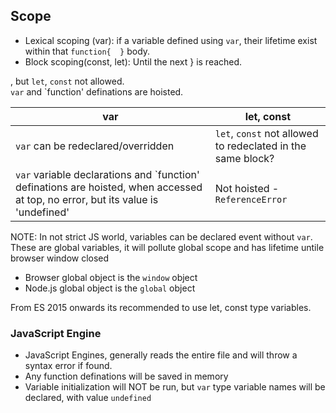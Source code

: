 ## Scope

- Lexical scoping (var): if a variable defined using `var`, their lifetime exist within that `function{  }` body.
- Block scoping(const, let): Until the next } is reached.


, but `let`, `const` not allowed.  
`var` and `function' definations are hoisted.


var | let, const
------------ | -------------
`var` can be redeclared/overridden | `let`, `const` not allowed to redeclated in the same block?
`var` variable declarations and `function' definations are hoisted, when accessed at top, no error, but its value is 'undefined'| Not hoisted - `ReferenceError`

NOTE: 
In not strict JS world, variables can be declared event without `var`.  
These are global variables, it will pollute global scope and has lifetime untile browser window closed 
- Browser global object is the `window` object
- Node.js global object is the `global` object

From ES 2015 onwards its recommended to use let, const type variables.

### JavaScript Engine
- JavaScript Engines, generally reads the entire file and will throw a syntax error if found.
- Any function definations will be saved in memory
- Variable initialization will NOT be run, but `var` type variable names will be declared, with value `undefined`


